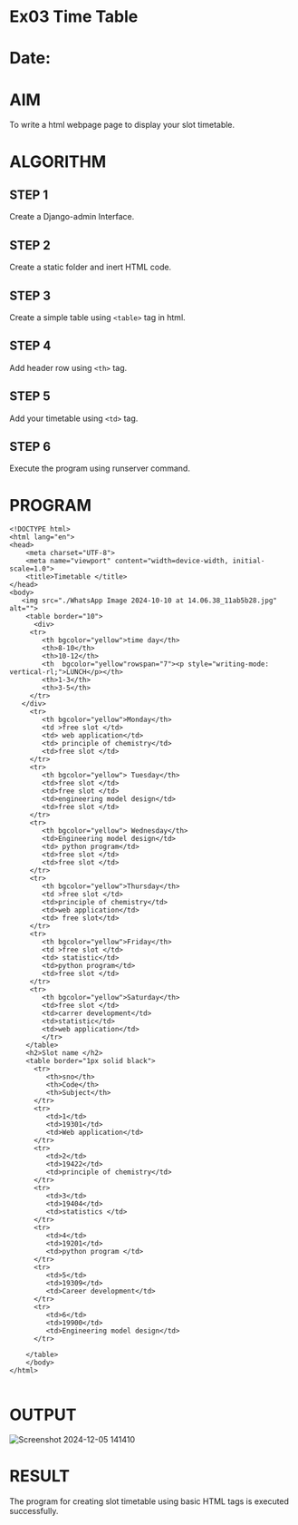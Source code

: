 # Ex03 Time Table
# Date:
# AIM
To write a html webpage page to display your slot timetable.

# ALGORITHM
## STEP 1
Create a Django-admin Interface.

## STEP 2
Create a static folder and inert HTML code.

## STEP 3
Create a simple table using `<table>` tag in html.

## STEP 4
Add header row using `<th>` tag.

## STEP 5
Add your timetable using `<td>` tag.

## STEP 6
Execute the program using runserver command.

# PROGRAM
```
<!DOCTYPE html>
<html lang="en">
<head>
    <meta charset="UTF-8">
    <meta name="viewport" content="width=device-width, initial-scale=1.0">
    <title>Timetable </title>
</head>
<body>
   <img src="./WhatsApp Image 2024-10-10 at 14.06.38_11ab5b28.jpg" alt="">
    <table border="10">
      <div>
     <tr>
        <th bgcolor="yellow">time day</th>
        <th>8-10</th>
        <th>10-12</th>
        <th  bgcolor="yellow"rowspan="7"><p style="writing-mode: vertical-rl;">LUNCH</p></th>
        <th>1-3</th>
        <th>3-5</th>
     </tr>
   </div>
     <tr>
        <th bgcolor="yellow">Monday</th>
        <td >free slot </td>
        <td> web application</td>
        <td> principle of chemistry</td>
        <td>free slot </td>
     </tr>
     <tr>
        <th bgcolor="yellow"> Tuesday</th>
        <td>free slot </td>
        <td>free slot </td>
        <td>engineering model design</td>
        <td>free slot </td>
     </tr>
     <tr>
        <th bgcolor="yellow"> Wednesday</th>
        <td>Engineering model design</td>
        <td> python program</td>
        <td>free slot </td>
        <td>free slot </td>
     </tr>
     <tr>
        <th bgcolor="yellow">Thursday</th>
        <td >free slot </td>
        <td>principle of chemistry</td>
        <td>web application</td>
        <td> free slot</td>
     </tr>
     <tr>
        <th bgcolor="yellow">Friday</th>
        <td >free slot </td>
        <td> statistic</td>
        <td>python program</td>
        <td>free slot </td>
     </tr>
     <tr>
        <th bgcolor="yellow">Saturday</th>
        <td>free slot </td>
        <td>carrer development</td>
        <td>statistic</td>
        <td>web application</td>
        </tr>
    </table>
    <h2>Slot name </h2>
    <table border="1px solid black">
      <tr>
         <th>sno</th>
         <th>Code</th>
         <th>Subject</th>
      </tr>
      <tr>
         <td>1</td>
         <td>19301</td>
         <td>Web application</td>
      </tr>
      <tr>
         <td>2</td>
         <td>19422</td>
         <td>principle of chemistry</td>
      </tr>
      <tr>
         <td>3</td>
         <td>19404</td>
         <td>statistics </td>
      </tr>
      <tr>
         <td>4</td>
         <td>19201</td>
         <td>python program </td>
      </tr>
      <tr>
         <td>5</td>
         <td>19309</td>
         <td>Career development</td>
      </tr>
      <tr>
         <td>6</td>
         <td>19900</td>
         <td>Engineering model design</td>
      </tr>

    </table>
    </body>
</html>       
       

```
# OUTPUT
![Screenshot 2024-12-05 141410](https://github.com/user-attachments/assets/918c0abd-29cf-4130-8044-c7603eb7fc9e)



# RESULT
The program for creating slot timetable using basic HTML tags is executed successfully.
